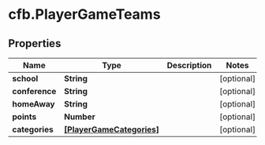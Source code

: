 # cfb.PlayerGameTeams

## Properties
Name | Type | Description | Notes
------------ | ------------- | ------------- | -------------
**school** | **String** |  | [optional] 
**conference** | **String** |  | [optional] 
**homeAway** | **String** |  | [optional] 
**points** | **Number** |  | [optional] 
**categories** | [**[PlayerGameCategories]**](PlayerGameCategories.md) |  | [optional] 


